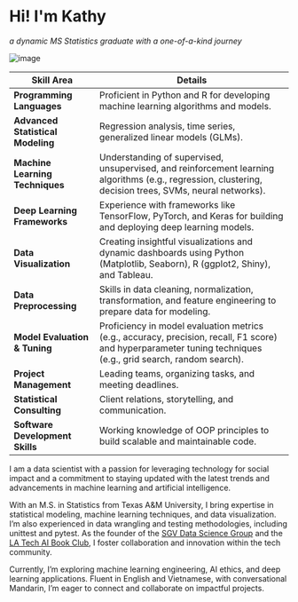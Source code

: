 <h1> Hi! I'm Kathy </h1>

*a dynamic MS Statistics graduate with a one-of-a-kind journey* 

![image](https://github.com/itstrieu/itstrieu/assets/38932563/8ad12bc2-3401-45a2-be48-d833c13d3936)

| **Skill Area**                  | **Details**                                                                                   |
|---------------------------------|-----------------------------------------------------------------------------------------------|
| **Programming Languages**       | Proficient in Python and R for developing machine learning algorithms and models.                     |
| **Advanced Statistical Modeling** | Regression analysis, time series, generalized linear models (GLMs).                           |
| **Machine Learning Techniques** | Understanding of supervised, unsupervised, and reinforcement learning algorithms (e.g., regression, clustering, decision trees, SVMs, neural networks).                                        |
| **Deep Learning Frameworks** | Experience with frameworks like TensorFlow, PyTorch, and Keras for building and deploying deep learning models.|
| **Data Visualization**          | Creating insightful visualizations and dynamic dashboards using Python (Matplotlib, Seaborn), R (ggplot2, Shiny), and Tableau. |
| **Data Preprocessing**              | Skills in data cleaning, normalization, transformation, and feature engineering to prepare data for modeling.                                             |
| **Model Evaluation & Tuning** | Proficiency in model evaluation metrics (e.g., accuracy, precision, recall, F1 score) and hyperparameter tuning techniques (e.g., grid search, random search).|
| **Project Management**          | Leading teams, organizing tasks, and meeting deadlines.                                       |
| **Statistical Consulting**      | Client relations, storytelling, and communication.                                            |
| **Software Development Skills**| Working knowledge of OOP principles to build scalable and maintainable code. |


I am a data scientist with a passion for leveraging technology for social impact and a commitment to staying updated with the latest trends and advancements in machine learning and artificial intelligence. 

With an M.S. in Statistics from Texas A&M University, I bring expertise in statistical modeling, machine learning techniques, and data visualization. I’m also experienced in data wrangling and testing methodologies, including unittest and pytest. As the founder of the [SGV Data Science Group](https://www.meetup.com/san-gabriel-valley-data-science-group/) and the [LA Tech AI Book Club](https://www.meetup.com/la-tech-meetups/), I foster collaboration and innovation within the tech community.

Currently, I’m exploring machine learning engineering, AI ethics, and deep learning applications. Fluent in English and Vietnamese, with conversational Mandarin, I’m eager to connect and collaborate on impactful projects.
